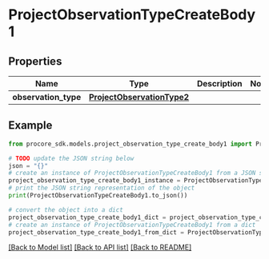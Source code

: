# ProjectObservationTypeCreateBody1


## Properties

Name | Type | Description | Notes
------------ | ------------- | ------------- | -------------
**observation_type** | [**ProjectObservationType2**](ProjectObservationType2.md) |  | 

## Example

```python
from procore_sdk.models.project_observation_type_create_body1 import ProjectObservationTypeCreateBody1

# TODO update the JSON string below
json = "{}"
# create an instance of ProjectObservationTypeCreateBody1 from a JSON string
project_observation_type_create_body1_instance = ProjectObservationTypeCreateBody1.from_json(json)
# print the JSON string representation of the object
print(ProjectObservationTypeCreateBody1.to_json())

# convert the object into a dict
project_observation_type_create_body1_dict = project_observation_type_create_body1_instance.to_dict()
# create an instance of ProjectObservationTypeCreateBody1 from a dict
project_observation_type_create_body1_from_dict = ProjectObservationTypeCreateBody1.from_dict(project_observation_type_create_body1_dict)
```
[[Back to Model list]](../README.md#documentation-for-models) [[Back to API list]](../README.md#documentation-for-api-endpoints) [[Back to README]](../README.md)


